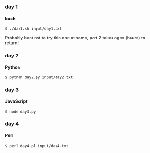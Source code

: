 ### day 1
#### bash

`$ ./day1.sh input/day1.txt`

Probably best not to try this one at home, part 2 takes ages (hours) to return!

### day 2
#### Python

`$ python day2.py input/day2.txt`

### day 3
#### JavaScript

`$ node day3.py`

### day 4
#### Perl

`$ perl day4.pl input/day4.txt`
